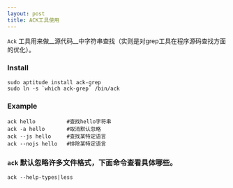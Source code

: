 ```yaml
---
layout: post
title: ACK工具使用
---
```


`Ack` 工具用来做__源代码__中字符串查找（实则是对grep工具在程序源码查找方面的优化）。

### Install

~~~
sudo aptitude install ack-grep
sudo ln -s `which ack-grep` /bin/ack
~~~

### Example
    
~~~
ack hello          #查找hello字符串
ack -a hello       #取消默认忽略
ack --js hello     #查找某特定语言
ack --nojs hello   #排除某特定语言
~~~

### `ack` 默认忽略许多文件格式，下面命令查看具体哪些。

~~~
ack --help-types|less
~~~
